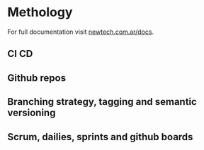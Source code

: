 # Methology

For full documentation visit [newtech.com.ar/docs](https://www.mkdocs.org).

## CI CD

## Github repos

## Branching strategy, tagging and semantic versioning

## Scrum, dailies, sprints and github boards
